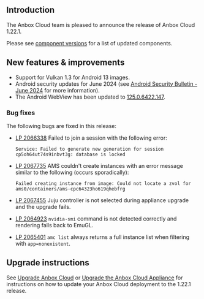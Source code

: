 ## Introduction

The Anbox Cloud team is pleased to announce the release of Anbox Cloud 1.22.1.

Please see [component versions](https://anbox-cloud.io/docs/reference/component-versions) for a list of updated components.

## New features & improvements

* Support for Vulkan 1.3 for Android 13 images.<!--AC-2278-->
* Android security updates for June 2024 (see [Android Security Bulletin - June 2024](https://source.android.com/docs/security/bulletin/2024-06-01) for more information).
* The Android WebView has been updated to [125.0.6422.147](https://chromereleases.googleblog.com/2024/05/chrome-for-android-update_30.html).

### Bug fixes

The following bugs are fixed in this release:

*  [LP 2066338](https://bugs.launchpad.net/anbox-cloud/+bug/2066338) Failed to join a session with the following error:

    ```
    Service: Failed to generate new generation for session cp5oh64ut74s9inbvt3g: database is locked
    ```
* [LP 2067735](https://bugs.launchpad.net/anbox-cloud/+bug/2067735) AMS couldn't create instances with an error message similar to the following (occurs sporadically):

    ```
    Failed creating instance from image: Could not locate a zvol for ams0/containers/ams-cpc64323ho619qhebfrg
    ```
* [LP 2067455](https://bugs.launchpad.net/anbox-cloud/+bug/2067455) Juju controller is not selected during appliance upgrade and the upgrade fails.
* [LP 2064923](https://bugs.launchpad.net/anbox-cloud/+bug/2064923) `nvidia-smi` command is not detected correctly and rendering falls back to EmuGL.
* [LP 2065401](https://bugs.launchpad.net/anbox-cloud/+bug/2065401) `amc list` always returns a full instance list when filtering with `app=nonexistent`.


## Upgrade instructions

See [Upgrade Anbox Cloud](https://anbox-cloud.io/docs/howto/update/upgrade-anbox) or [Upgrade the Anbox Cloud Appliance](https://anbox-cloud.io/docs/howto/update/upgrade-appliance) for instructions on how to update your Anbox Cloud deployment to the 1.22.1 release.
